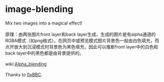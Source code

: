 # image-blending
Mix two images into a magical effect! <br /><br />
原理：由两张图片front layer和back layer生成，生成的图片是有alpha通道的RGBA模式（如png格式）。在网页中或预览模式图片背景色一般由白色填充，而点开放大到沉浸模式时背景色为黑色填充，因此可以推断front layer中的白色和back layer中的黑色都是由背景提供的。<br />
<br />
wiki:<a href="https://en.wikipedia.org/wiki/Alpha_compositing#Alpha_blending">Alpha_blending</a><br /><br />
Thanks to <a href = "https://blog.0xbbc.com/2016/09/magic-image-alpha-channel/">0xBBC</a>.
